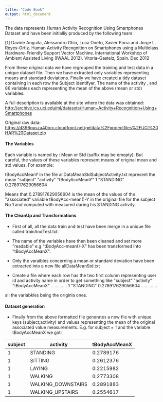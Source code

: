 ```yaml
---
title: "Code Book"
output: html_document
---
```

The data represents Human Activity Recognition Using Smartphones Dataset and have been initialliy produced by the following team :

[1] Davide Anguita, Alessandro Ghio, Luca Oneto, Xavier Parra and Jorge L. Reyes-Ortiz. Human Activity Recognition on Smartphones using a Multiclass Hardware-Friendly Support Vector Machine. International Workshop of Ambient Assisted Living (IWAAL 2012). Vitoria-Gasteiz, Spain. Dec 2012

From these original data we have regrouped the training and test data in a unique dataset file. Then we have extracted only variables representing means and standard deviations. Finally we have created a tidy dataset containing in each row the Subject identifyer, The name of the activity , and 86 variables each representing the mean of the above (mean or std) variables.

A full description is available at the site where the data was obtained:  <http://archive.ics.uci.edu/ml/datasets/Human+Activity+Recognition+Using+Smartphones>

Original raw data: 
<https://d396qusza40orc.cloudfront.net/getdata%2Fprojectfiles%2FUCI%20HAR%20Dataset.zip>


#### The Variables

Each variable is named by : <prefix>Mean or Std <suffix> (suffix may be emopty). But careful, the values of these
variables represent means of original mean and std values. For example:

tBodyAccMeanY  in the file allDataMeanStdSubjectActivity.txt  represent the mean 
"subject"     "activity"  "tBodyAccMeanY"
    1         "STANDING"   0.278917629056604

Means that 0.278917629056604 is the mean of the values of the "associated" variable tBodyAcc-mean()-Y in the original file for the subject No 1 and computed with measured during his STANDING activity.

#### The CleanUp and Transformations

* First of all, all the data train and test have been merge in a unique file called trainAndTest.txt. 

* The name of the variables have then been cleaned and set more "readable" e.g "tBodyAcc-mean()-X" has been transformed into "tBodyAccMeanX".

* Only the varaibles concerning a mean or standard deviation have been extracted into a new file allDataMeanStd.txt

* Create a file where each row has the two first column representing user id and activity name in order to get something like
"subject"     "activity"  "tBodyAccMeanX"      .............
    1         "STANDING"   0.278917629056604   .............
    
all the variabkles being the originla ones.


#### Dataset generation

* Finally from the above formatted file generates a new file with unique keys (subject;activity) and values representing the mean of the
original associated value measurements. E.g. for subject = 1 and the variable tBodyAccMeanX we got:

| subject | activity           | tBodyAccMeanX |
|---------|--------------------|---------------|
| 1       | STANDING           | 0.2789176     |
| 1       | SITTING            | 0.2612376     |
| 1       | LAYING             | 0.2215982     |
| 1       | WALKING            | 0.2773308     |
| 1       | WALKING_DOWNSTAIRS | 0.2891883     |
| 1       | WALKING_UPSTAIRS   | 0.2554617     |











